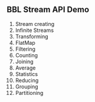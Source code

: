 ## BBL Stream API Demo
1. Stream creating
2. Infinite Streams
3. Transforming
4. FlatMap
5. Filtering
6. Counting
7. Joining
8. Average
9. Statistics
10. Reducing
11. Grouping
12. Partitioning


